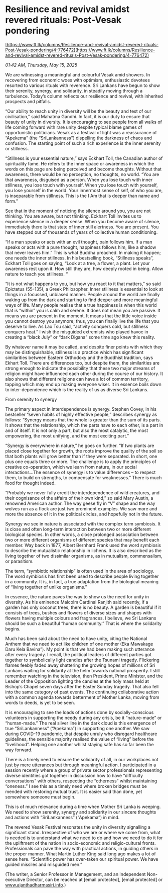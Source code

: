# Resilience and revival amidst revered rituals: Post-Vesak pondering

[https://www.ft.lk/columns/Resilience-and-revival-amidst-revered-rituals-Post-Vesak-pondering/4-776472](https://www.ft.lk/columns/Resilience-and-revival-amidst-revered-rituals-Post-Vesak-pondering/4-776472)

*01:42 AM, Thursday, May 15, 2025*

We are witnessing a meaningful and colourful Vesak amid showers. In recovering from economic woes with optimism, enthusiastic devotees resorted to various rituals with reverence. Sri Lankans have begun to show their serenity, synergy, and solidarity, in steadily moving through a turbulence. Today’s column reflects our resilience and revival, with inherited prospects and pitfalls.

“Our ability to reach unity in diversity will be the beauty and test of our civilisation,” said Mahatma Gandhi. In fact, it is our duty to ensure that beauty of unity in diversity. It is encouraging to see people from all walks of life coming forward with rare unity despite typical blame games of opportunistic politicians. Vesak as a festival of light was a reassurance of “Apekema” (the “SriLankanness”) dispelling the darkness of chaos and confusion. The starting point of such a rich experience is the inner serenity or stillness.

“Stillness is your essential nature,” says Eckhart Toll, the Canadian author of spirituality fame. He refers to the inner space or awareness in which the words on this page are being perceived and become thoughts. Without that awareness, there would be no perception, no thoughts, no world. “You are that awareness, disguised as a person. When you lose touch with inner stillness, you lose touch with yourself. When you lose touch with yourself, you lose yourself in the world. Your innermost sense of self, of who you are, is inseparable from stillness. This is the I Am that is deeper than name and form.”

See that in the moment of noticing the silence around you, you are not thinking. You are aware, but not thinking. Eckhart Toll invites us to experience silence in a deeper sense. When you become aware of silence, immediately there is that state of inner still alertness. You are present. You have stepped out of thousands of years of collective human conditioning.

“If a man speaks or acts with an evil thought, pain follows him. If a man speaks or acts with a pure thought, happiness follows him, like a shadow that never leaves him.” This is what Buddha preached. In making it happen; one needs the inner stillness. In his bestselling book, “Stillness speaks”, Eckhart Toll goes on saying, “Look at a tree, a flower, a plant. Let your awareness rest upon it. How still they are, how deeply rooted in being. Allow nature to teach you stillness. “

“It is not what happens to you, but how you react to it that matters,” so said Epictetus (55-135), a Greek Philosopher. Inner stillness is essential to look at things in a focussed, unbiased manner. People around the world are finally waking up from the dark and starting to find deeper and more meaningful ways of life. Many people realise that a true happiness is when this world that is “within” you is calm and serene. It does not mean you are passive. It means you are present in the moment. It means that the little voice inside you cannot destroy you anymore; thus, you can finally live the life that you deserve to live. As Lao Tsu said, “activity conquers cold, but stillness conquers heat.” I wish the misguided extremists who played havoc in creating a “black July” or “dark Digana” some time ago knew this reality.

By whatever name it may be called, and despite finer points with which they may be distinguishable, stillness is a practice which has significant similarities between Eastern Orthodoxy and the Buddhist tradition, says Ekhart Toll. There are differences too, but despite them, the similarities are strong enough to indicate the possibility that these two major streams of religion might have influenced each other during the course of our history. It also shows that different religions can have a lot of common territory, tapping which may end up making everyone wiser. It in essence boils down to inter-dependence which is the reality of us as diverse Sri Lankans.

From serenity to synergy

The primary aspect in interdependence is synergy. Stephen Covey, in his bestseller “seven habits of highly effective people,” describes synergy as follows: “Synergy means that the whole is greater than the sum of its parts. It shows that the relationship, which the parts have to each other, is a part in and of itself. It is not only a part, but also the most catalytic, the most empowering, the most unifying, and the most exciting part.”

“Synergy is everywhere in nature,” he goes on further. “If two plants are placed close together for growth, the roots improve the quality of the soil so that both plants will grow better than if they were separated. In short, one plus one equals three or more. The challenge is to apply the principles of creative co-operation, which we learn from nature, in our social interactions…The essence of synergy is to value differences – to respect them, to build on strengths, to compensate for weaknesses.” There is much food for thought indeed.

“Probably we never fully credit the interdependence of wild creatures, and their cognisance of the affairs of their own kind,” so said Mary Austin, a renowned American author. The way geese fly in “V” shape and the way wolves run as a flock are just two prominent examples. We saw more and more the absence of it in the political circles, and hopefully not in the future.

Synergy we see in nature is associated with the complex term symbiosis. It is close and often long-term interaction between two or more different biological species. In other words, a close prolonged association between two or more different organisms of different species that may benefit each member. Way back in 1877, Albert Bernhard Frank used the word symbiosis to describe the mutualistic relationship in lichens. It is also described as the living together of two dissimilar organisms, as in mutualism, commensalism, or parasitism.

The term, “symbiotic relationship” is often used in the area of sociology. The word symbiosis has first been used to describe people living together in a community. It is, in fact, a true adaptation from the biological meaning of “living together of unlike organisms.”

In essence, the nature paves the way to show us the need for unity in diversity. As his eminence Malcolm Cardinal Ranjith said recently, if a garden has only coconut trees, there is no beauty. A garden is beautiful if it consists of trees, bushes and flowers of diverse sizes and shapes with flowers having multiple colours and fragrances. I believe, we Sri Lankans should be such a beautiful “human community.” That is where the solidarity begins.

Much has been said about the need to have unity, citing the National Anthem that we need to act like children of one mother (Eka Mawakage Daru Kela Bavina”). My point is that we had been making such utterance after every tragedy. I recall, the political leaders of different parties got together to symbolically light candles after the Tsunami tragedy. Flickering flames feebly faded away shattering the growing hopes of millions of Sri Lankans waiting for solidarity at the helm towards national prosperity. I still remember watching in the television, then President, Prime Minister, and the Leader of the Opposition lighting the candles at the holy mass held at Bishop’s Chapel seven days after the Easter Sunday tragedy. That also fell into the same category of past events. The continuing collaborative action with a common agenda towards betterment of Mother Lanka, moving from words to deeds, is yet to be seen.

It is encouraging to see the loads of actions done by socially-conscious volunteers in supporting the needy during any crisis, be it “nature-made” or “human-made.” The real silver line in the dark cloud is this emergence of true “SriLankanness” (“Apekama”) in supporting one another. We saw during COVID-19 pandemic, that despite unruly who disregard healthcare guidelines, the sensible majority realised the value of “living” before the “livelihood”. Helping one another whilst staying safe has so far been the way forward.

There is a timely need to ensure the solidarity of all, in our workplaces not just by mere utterances but through meaningful action. I participated in a session recently where a group of private sector professionals representing diverse identities got together in discussion how to have “difficulty conversations” with others, respecting the “otherness” whilst maintaining “oneness.” I see this as a timely need where broken bridges must be mended with restoring mutual trust. It is easier said than done, yet somewhere someone must begin.

This is of much relevance during a time when Mother Sri Lanka is weeping. We need to show serenity, synergy and solidarity in our sincere thoughts and actions with “SriLankanness” (“Apekama”) in mind.

The revered Vesak Festival resonates the unity in diversity signalling a significant stand. Irrespective of who we are or where we come from, what is needed is to understand what we need to do and how we need to do it for the upliftment of the nation in socio-economic and religio-cultural fronts. Professionals can pave the way with practical actions, in guiding others in the proper manner. What Martin Luther King said long ago makes a lot of sense here. “Scientific power has over-taken our spiritual power. We have guided missiles and misguided men.”

(The writer, a Senior Professor in Management, and an Independent Non-executive Director, can be reached at [email protected], [email protected] or www.ajanthadharmasiri.info.)

